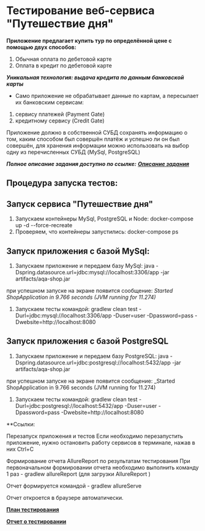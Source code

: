 # Тестирование веб-сервиса "Путешествие дня"
**Приложение предлагает купить тур по определённой цене с помощью двух способов:**

1. Обычная оплата по дебетовой карте
1. Оплата в кредит по дебетовой карте

**_Уникальная технология: выдача кредита по данным банковской карты_**
- Само приложение не обрабатывает данные по картам, а пересылает их банковским сервисам:
1. сервису платежей (Payment Gate)
1. кредитному сервису (Credit Gate)

Приложение должно в собственной СУБД сохранять информацию о том, каким способом был совершён платёж и успешно ли он был совершён,
для хранения информации можно использовать на выбор одну из перечисленных СУБД (MySql, PostgreSQL)

**_Полное описание задания доступно по ссылке:_** **_[Описание задания](https://github.com/netology-code/qa-diploma "Описание задания")_**

## Процедура запуска тестов:

## Запуск сервиса "Путешествие дня"
1. Запускаем контейнеры MySql, PostgreSQL и Node:  docker-compose up -d --force-recreate
1. Проверяем, что контейнеры запустились: docker-compose ps

## Запуск приложения с базой MySql:
1. Запускаем приложение и передаем базу MySql:
java -Dspring.datasource.url=jdbc:mysql://localhost:3306/app -jar artifacts/aqa-shop.jar

при успешном запуске на экране появится сообщение: _Started ShopApplication in 9.766 seconds (JVM running for 11.274)_

1. Запускаем тесты командой:
gradlew clean test -Durl=jdbc:mysql://localhost:3306/app -Duser=user -Dpassword=pass -Dwebsite=http://localhost:8080

## Запуск приложения с базой PostgreSQL
1. Запускаем приложение и передаем базу PostgreSQL: 
java -Dspring.datasource.url=jdbc:postgresql://localhost:5432/app -jar artifacts/aqa-shop.jar

при успешном запуске на экране появится сообщение: _Started ShopApplication in 9.766 seconds (JVM running for 11.274)

1. Запускаем тесты командой:
   gradlew clean test -Durl=jdbc:postgresql://localhost:5432/app -Duser=user -Dpassword=pass -Dwebsite=http://localhost:8080

**Ссылки:

Перезапуск приложения и тестов
Если необходимо перезапустить приложение, нужно остановить работу сервисов в терминале, нажав в них Ctrl+С

Формирование отчета AllureReport по результатам тестирования
При первоначальном формировании отчета необходимо выполнить команду 1 раз - gradlew allureReport (для загрузки AllureReport )

Отчет формируется командой - gradlew allureServe

Отчет откроется в браузере автоматически. 

**[План тестирования](https://github.com/rabmail/Portfolio/blob/850c090453cb6c0ef8b7459c6cdbbe4f62e878bc/Report/Plan.md "План тестирования")**

**[Отчет о тестировании](https://github.com/rabmail/Portfolio/blob/b7187f6e455a59a1c86ce2b035e251c647cec4a4/Report/Report.md "Отчет о тестировании")**
